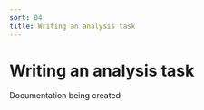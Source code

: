 ```yaml
---
sort: 04
title: Writing an analysis task
---
```


# Writing an analysis task

Documentation being created
